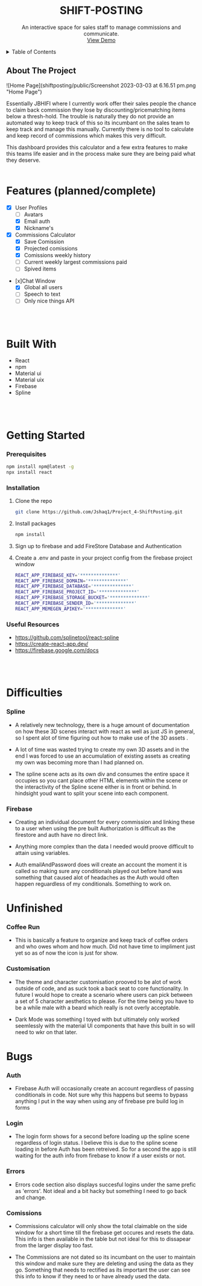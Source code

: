<div align="center">

  <h1 align="center">SHIFT-POSTING</h1>

  <p align="center">
    An interactive space for sales staff to manage commissions and communicate.
    <br />
    <a href="https://github.com/othneildrew/Best-README-Template">View Demo</a>
    <br/>
  </p>
</div>

<details>
  <summary>Table of Contents</summary>
  <ol>
    <li>
      <a href="#about-the-project">About The Project</a>
      <ul>
        <li><a href="#features">Features</a></li>
        <li><a href="#built-with">Built With</a></li>
      </ul>
    </li>
    <li>
      <a href="#getting-started">Getting Started</a>
      <ul>
        <li><a href="#prerequisites">Prerequisites</a></li>
        <li><a href="#installation">Installation</a></li>
        <li><a href="#useful resources">Useful Resources</a></li>
      </ul>
    </li>
    <li><a href="#usage">Usage</a></li>
  </ol>
</details>

## About The Project
![Home Page](shiftposting/public/Screenshot 2023-03-03 at 6.16.51 pm.png "Home Page")

Essentially JBHIFI where I currently work offer their sales people the chance to claim back commission they lose by discounting/pricematching items below a thresh-hold. The trouble is naturally they do not provide an automated way to keep track of this so its incumbant on the sales team to keep track and manage this manually. Currently there is no tool to calculate and keep record of commissions which makes this very difficult. 

This dashboard provides this calculator and a few extra features to make this teams life easier and in the process make sure they are being paid what they deserve. 
<br/>
<br/>
# Features (planned/complete)
 - [x] User Profiles 
    - [ ] Avatars
    - [x] Email auth
    - [x] Nickname's

 - [x] Commissions Calculator
    - [x] Save Comission
    - [x] Projected comissions
    - [x] Comissions weekly history
    - [ ] Current weekly largest commissions paid
    - [ ] Spived items
    
- [x]Chat Window
    - [x] Global all users 
    - [ ] Speech to text 
    - [ ] Only nice things API
<br/>
<br/>

# Built With

- React 
- npm 
- Material ui 
- Material uix 
- Firebase 
- Spline 

<br/>
<br/>

#  Getting Started

### Prerequisites

 ```sh
 npm install npm@latest -g
 npx install react
 ```

 ### Installation
 1. Clone the repo
    ```sh
    git clone https://github.com/Jshaq1/Project_4-ShiftPosting.git
    ```

 2. Install packages
    ```sh
    npm install
    ```

3. Sign up to firebase and add FireStore Database and Authentication 
4. Create a .env and paste in your project config from the firebase project window
    ```sh
    REACT_APP_FIREBASE_KEY='**************'
    REACT_APP_FIREBASE_DOMAIN='**************'
    REACT_APP_FIREBASE_DATABASE='**************'
    REACT_APP_FIREBASE_PROJECT_ID='**************'
    REACT_APP_FIREBASE_STORAGE_BUCKET='**************'
    REACT_APP_FIREBASE_SENDER_ID='**************'
    REACT_APP_MEMEGEN_APIKEY='**************'
    ```

### Useful Resources 
- https://github.com/splinetool/react-spline
- https://create-react-app.dev/
- https://firebase.google.com/docs
    

<br/><br/>
# Difficulties

### Spline 
 - A relatively new technology, there is a huge amount of documentation on how these 3D scenes interact with react as well as just JS in general, so I spent alot of time figuring out how to make use of the 3D assets . 

 - A lot of time was wasted trying to create my own 3D assets and in the end I was forced to use an accumulation of existing assets as creating my own was becoming more than I had planned on. 

 - The spline scene acts as its own div and consumes the entire space it occupies so you cant place other HTML elements within the scene or the interactivity of the Spline scene either is in front or behind. In hindsight youd want to split your scene into each component. 

 ### Firebase 
 - Creating an individual document for every commission and linking these to a user when using the pre built Authorization is difficult as the firestore and auth have no direct link. 

 - Anything more complex than the data I needed would proove difficult to attain using variables. 

 - Auth emailAndPassword does will create an account the moment it is called so making sure any conditionals played out before hand was something that caused alot of headaches as the Auth would often happen reguardless of my conditionals. Something to work on. 


# Unfinished 

### Coffee Run 
- This is basically a feature to organize and keep track of coffee orders and who owes whom and how much. Did not have time to impliment just yet so as of now the icon is just for show. 

### Customisation
- The theme and character customisation prooved to be alot of work outside of code, and as suck took a back seat to core functionality. In future I would hope to create a scenario where users can pick between a set of 5 character aesthetics to please. For the time being you have to be a while male with a beard which really is not overly acceptable. 

- Dark Mode was something I toyed with but ultimately only worked seemlessly with the material UI components that have this built in so will need to wkr on that later. 


 # Bugs
 
 ### Auth
 - Firebase Auth will occasionally create an account regardless of passing conditionals in code. Not sure why this happens but seems to bypass anything I put in the way when using any of firebase pre build log in forms 

### Login
- The login form shows for a second before loading up the spline scene regardless of login status. I believe this is due to the spline scene loading in before Auth has been retreived. So for a second the app is still waiting for the auth info from firebase to know if a user exists or not. 

### Errors 
- Errors code section also displays succesful logins under the same prefic as 'errors'. Not ideal and a bit hacky but something I need to go back and change. 

### Comissions 
- Commissions calculator will only show the total claimable on the side window for a short time till the firebase get occures and resets the data. This info is then available in the table but not ideal for this to dissapear from the larger display too fast. 

- The Commissions are not dated so its incumbant on the user to maintain this window and make sure they are deleting and using the data as they go. Something that needs to rectified as its important the user can see this info to know if they need to or have already used the data. 

